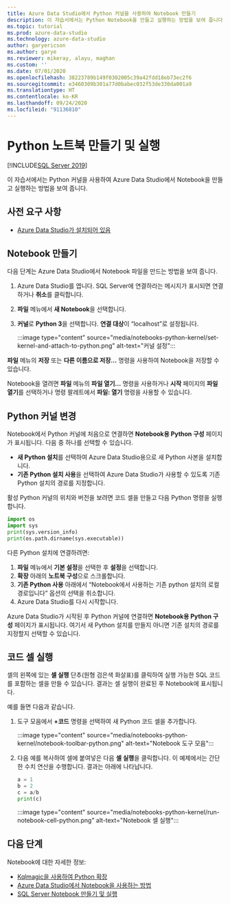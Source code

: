 ```yaml
---
title: Azure Data Studio에서 Python 커널을 사용하여 Notebook 만들기
description: 이 자습서에서는 Python Notebook을 만들고 실행하는 방법을 보여 줍니다.
ms.topic: tutorial
ms.prod: azure-data-studio
ms.technology: azure-data-studio
author: garyericson
ms.author: garye
ms.reviewer: mikeray, alayu, maghan
ms.custom: ''
ms.date: 07/01/2020
ms.openlocfilehash: 38223789b149f0302005c39a42fdd18eb73ec2f6
ms.sourcegitcommit: e3460309b301a77d0babec032f53de330da001a9
ms.translationtype: HT
ms.contentlocale: ko-KR
ms.lasthandoff: 09/24/2020
ms.locfileid: "91136810"
---
```

# <a name="create-and-run-a-python-notebook"></a>Python 노트북 만들기 및 실행

[!INCLUDE[SQL Server 2019](../../includes/applies-to-version/sqlserver2019.md)]

이 자습서에서는 Python 커널을 사용하여 Azure Data Studio에서 Notebook을 만들고 실행하는 방법을 보여 줍니다.

## <a name="prerequisites"></a>사전 요구 사항

- [Azure Data Studio가 설치되어 있음](../download-azure-data-studio.md)

## <a name="create-a-notebook"></a>Notebook 만들기

다음 단계는 Azure Data Studio에서 Notebook 파일을 만드는 방법을 보여 줍니다.

1. Azure Data Studio를 엽니다. SQL Server에 연결하라는 메시지가 표시되면 연결하거나 **취소**를 클릭합니다.

1. **파일** 메뉴에서 **새 Notebook**을 선택합니다.

1. **커널**로 **Python 3**을 선택합니다. **연결 대상**이 “localhost”로 설정됩니다.

   :::image type="content" source="media/notebooks-python-kernel/set-kernel-and-attach-to-python.png" alt-text="커널 설정":::

**파일** 메뉴의 **저장** 또는 **다른 이름으로 저장...** 명령을 사용하여 Notebook을 저장할 수 있습니다.

Notebook을 열려면 **파일** 메뉴의 **파일 열기...** 명령을 사용하거나 **시작** 페이지의 **파일 열기**를 선택하거나 명령 팔레트에서 **파일: 열기** 명령을 사용할 수 있습니다.

## <a name="change-the-python-kernel"></a>Python 커널 변경

Notebook에서 Python 커널에 처음으로 연결하면 **Notebook용 Python 구성** 페이지가 표시됩니다. 다음 중 하나를 선택할 수 있습니다.

- **새 Python 설치**를 선택하여 Azure Data Studio용으로 새 Python 사본을 설치합니다.
- **기존 Python 설치 사용**을 선택하여 Azure Data Studio가 사용할 수 있도록 기존 Python 설치의 경로를 지정합니다.

활성 Python 커널의 위치와 버전을 보려면 코드 셀을 만들고 다음 Python 명령을 실행합니다.

```python
import os
import sys
print(sys.version_info)
print(os.path.dirname(sys.executable))
```

다른 Python 설치에 연결하려면:

1. **파일** 메뉴에서 **기본 설정**을 선택한 후 **설정**을 선택합니다.
1. **확장** 아래의 **노트북 구성**으로 스크롤합니다.
1. **기존 Python 사용** 아래에서 “Notebook에서 사용하는 기존 python 설치의 로컬 경로입니다” 옵션의 선택을 취소합니다.
1. Azure Data Studio를 다시 시작합니다.

Azure Data Studio가 시작된 후 Python 커널에 연결하면 **Notebook용 Python 구성** 페이지가 표시됩니다. 여기서 새 Python 설치를 만들지 아니면 기존 설치의 경로를 지정할지 선택할 수 있습니다.

## <a name="run-a-code-cell"></a>코드 셀 실행

셀의 왼쪽에 있는 **셀 실행** 단추(원형 검은색 화살표)를 클릭하여 실행 가능한 SQL 코드를 포함하는 셀을 만들 수 있습니다. 결과는 셀 실행이 완료된 후 Notebook에 표시됩니다.

예를 들면 다음과 같습니다.

1. 도구 모음에서 **+코드** 명령을 선택하여 새 Python 코드 셀을 추가합니다.

   :::image type="content" source="media/notebooks-python-kernel/notebook-toolbar-python.png" alt-text="Notebook 도구 모음":::

1. 다음 예를 복사하여 셀에 붙여넣은 다음 **셀 실행**을 클릭합니다. 이 예제에서는 간단한 수치 연산을 수행합니다. 결과는 아래에 나타납니다.

   ```python
   a = 1
   b = 2
   c = a/b
   print(c)
   ```

   :::image type="content" source="media/notebooks-python-kernel/run-notebook-cell-python.png" alt-text="Notebook 셀 실행":::

## <a name="next-steps"></a>다음 단계

Notebook에 대한 자세한 정보:

- [Kqlmagic을 사용하여 Python 확장](./notebooks-kqlmagic.md)
- [Azure Data Studio에서 Notebook을 사용하는 방법](./notebooks-guidance.md)
- [SQL Server Notebook 만들기 및 실행](./notebooks-sql-kernel.md)
